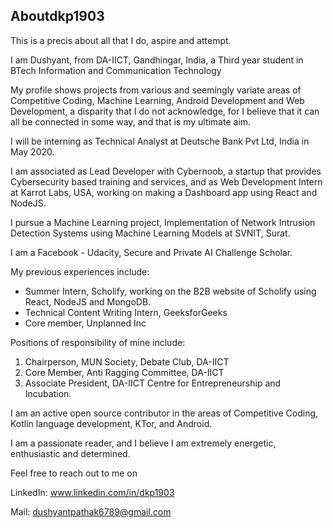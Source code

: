 ## Aboutdkp1903

This is a precis about all that I do, aspire and attempt.

I am Dushyant, from DA-IICT, Gandhingar, India, a Third year student in BTech Information and Communication Technology

My profile shows projects from various and seemingly variate areas of Competitive Coding, Machine Learning, Android Development and Web Development, a disparity that I do not acknowledge, for I believe that it can all be connected in some way, and that is my ultimate aim.

I will be interning as Technical Analyst at Deutsche Bank Pvt Ltd, India in May 2020.

I am associated as Lead Developer with Cybernoob, a startup that provides Cybersecurity based training and services, and as Web Development Intern at Karrot Labs, USA, working on making a Dashboard app using React and NodeJS.

I pursue a Machine Learning project, Implementation of Network Intrusion Detection Systems using Machine Learning Models at SVNIT, Surat.

I am a Facebook - Udacity, Secure and Private AI Challenge Scholar.

My previous experiences include:
* Summer Intern, Scholify, working on the B2B website of Scholify using React, NodeJS and MongoDB.
* Technical Content Writing Intern, GeeksforGeeks
* Core member, Unplanned Inc
    
Positions of responsibility of mine include:
1. Chairperson, MUN Society, Debate Club, DA-IICT
2. Core Member, Anti Ragging Committee, DA-IICT
3. Associate President, DA-IICT Centre for Entrepreneurship and Incubation.
    
I am an active open source contributor in the areas of Competitive Coding, Kotlin language development, KTor, and Android. 

I am a passionate reader, and I believe I am extremely energetic, enthusiastic and determined.

Feel free to reach out to me on

LinkedIn: www.linkedin.com/in/dkp1903

Mail: dushyantpathak6789@gmail.com
